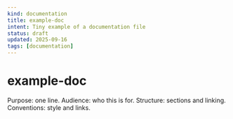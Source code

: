 ```yaml
---
kind: documentation
title: example-doc
intent: Tiny example of a documentation file
status: draft
updated: 2025-09-16
tags: [documentation]
---
```


# example-doc

Purpose: one line.
Audience: who this is for.
Structure: sections and linking.
Conventions: style and links.

